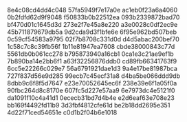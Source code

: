 8e4c08cd4dd4c048
57fa5949f7e17a0e
ac1eb0f23a6a4060
0b2fdfd62d9f9048
f50833b0b22512ea
093b2339872bad70
bf470d01c1645d3d
273e2f7e45a8e220
a3e0028c0df2ec9e
45b711879679db5a
9d2cda9d3f1bfe6e
6f95e962bd507beb
0c59cf54583a9795
02f7b8708c331d0d
d4d5abac200bef70
1c58c7c8c39fb56f
1b11e81947ea7608
cbde38000843c77d
5561db0b061cc278
b795873940a16cb1
0ca1e3c21ae9ef1b
7b890ba14e2bb6f1
a63f32256876ddb0
cd89fb66341763f9
6cc5e22266c029e7
56a6791921dae1d3
9a4e17be81987bca
727f837d56e9d285
99ecb7c45ecf31a8
d4ba5be066ddd9db
8dbb9c6f8f5d7647
e23e70052645ec6f
238e39e6f1a05f0a
90fbc264d8c8170e
607fc5d227e57aa9
6e7973dc4e5121f0
da1091f10c4a41d1
0ececb31bd7d4b4e
e2d6eaf63e708e23
bb169f4492fd11b9
3d3fbf4812cfe61d
be2b18dd2695e351
4d22f71ced54651e
c0d1b2f04b6e1018
